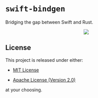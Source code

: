 # `swift-bindgen`

Bridging the gap between Swift and Rust.

<div align="center">
    <img src="https://raw.githubusercontent.com/rustswift/swift-bindgen/assets/venn_diagram.svg?sanitize=true">
</div>

## License

This project is released under either:

- [MIT License](https://github.com/rustswift/swift-bindgen/blob/master/LICENSE-MIT)

- [Apache License (Version 2.0)](https://github.com/rustswift/swift-bindgen/blob/master/LICENSE-APACHE)

at your choosing.
